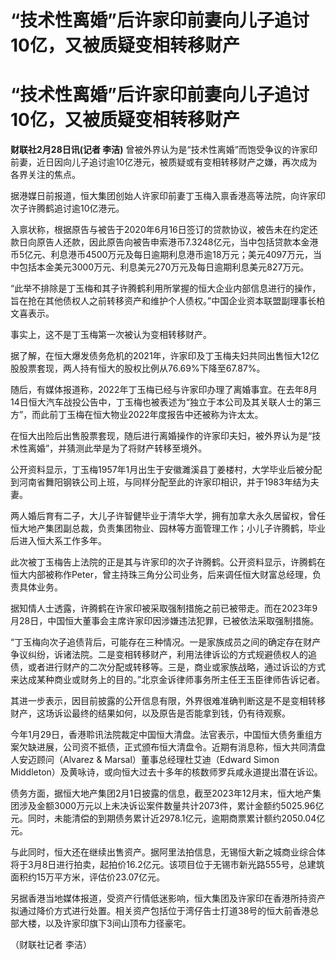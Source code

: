 # “技术性离婚”后许家印前妻向儿子追讨10亿，又被质疑变相转移财产

# “技术性离婚”后许家印前妻向儿子追讨10亿，又被质疑变相转移财产

**财联社2月28日讯(记者 李洁)**
曾被外界认为是“技术性离婚”而饱受争议的许家印前妻，近日因向儿子追讨逾10亿港元，被质疑或有变相转移财产之嫌，再次成为各界关注的焦点。

据港媒日前报道，恒大集团创始人许家印前妻丁玉梅入禀香港高等法院，向许家印次子许腾鹤追讨逾10亿港元。

入禀状称，根据原告与被告于2020年6月16日签订的贷款协议，被告未在约定还款日向原告人还款，因此原告向被告申索港币7.3248亿元，当中包括贷款本金港币5亿元、利息港币4500万元及每日逾期利息港币逾18万元；美元4097万元，当中包括本金美元3000万元、利息美元270万元及每日逾期利息美元827万元。

“此举不排除是丁玉梅和其子许腾鹤利用所掌握的恒大企业内部信息进行的操作，旨在抢在其他债权人之前转移资产和维护个人债权。”中国企业资本联盟副理事长柏文喜表示。

事实上，这不是丁玉梅第一次被认为变相转移财产。

据了解，在恒大爆发债务危机的2021年，许家印及丁玉梅夫妇共同出售恒大12亿股股票套现，两人持有恒大的股权比例从76.69%下降至67.87%。

随后，有媒体报道称，2022年丁玉梅已经与许家印办理了离婚事宜。在去年8月14日恒大汽车战投公告中，丁玉梅也被表述为“独立于本公司及其关联人士的第三方”，而此前丁玉梅在恒大物业2022年度报告中还被称为许太太。

在恒大出险后出售股票套现，随后进行离婚操作的许家印夫妇，被外界认为是“技术性离婚”，并猜测此举是为了将财产转移至境外。

公开资料显示，丁玉梅1957年1月出生于安徽濉溪县丁姜楼村，大学毕业后被分配到河南省舞阳钢铁公司上班，与同样分配至此的许家印相识，并于1983年结为夫妻。

两人婚后育有二子，大儿子许智健毕业于清华大学，拥有加拿大永久居留权，曾任恒大地产集团副总裁，负责集团物业、园林等方面管理工作；小儿子许腾鹤，毕业后进入恒大系工作多年。

此次被丁玉梅告上法院的正是其与许家印的次子许腾鹤。公开资料显示，许腾鹤在恒大内部被称作Peter，曾主持珠三角分公司业务，后来调任恒大财富总经理，负责具体业务。

据知情人士透露，许腾鹤在许家印被采取强制措施之前已被带走。而在2023年9月28日，中国恒大董事会主席许家印因涉嫌违法犯罪，已被依法采取强制措施。

“丁玉梅向次子追债背后，可能存在三种情况。一是家族成员之间的确定存在财产争议纠纷，诉诸法院。二是变相转移财产，利用法律诉讼的方式规避债权人的追债，或者进行财产的二次分配或转移等。三是，商业或家族战略，通过诉讼的方式来达成某种商业或财务上的目的。”北京金诉律师事务所主任王玉臣律师告诉记者。

其进一步表示，因目前披露的公开信息有限，外界很难准确判断这是不是变相转移财产，这场诉讼最终的结果如何，以及原告是否能拿到钱，仍有待观察。

今年1月29日，香港聆讯法院裁定中国恒大清盘。法官表示，中国恒大债务重组方案欠缺进展，公司资不抵债，正式颁布恒大清盘令。近期有消息称，恒大共同清盘人安迈顾问（Alvarez
& Marsal）董事总经理杜艾迪（Edward Simon Middleton）及黄咏诗，或向恒大过去十多年的核数师罗兵咸永道提出潜在诉讼。

债务方面，据恒大地产集团2月1日披露的信息，截至2023年12月末，恒大地产集团涉及金额3000万元以上未决诉讼案件数量共计2073件，累计金额约5025.96亿元。同时，未能清偿的到期债务累计近2978.1亿元，逾期商票累计额约2050.04亿元。

与此同时，恒大还在继续出售资产。据阿里法拍信息，无锡恒大新之城商业综合体将于3月8日进行拍卖，起拍价16.2亿元。该项目位于无锡市新光路555号，总建筑面积约15万平方米，评估价23.07亿元。

另据香港当地媒体报道，受资产行情低迷影响，恒大集团及许家印在香港所持资产拟通过降价方式进行处置。相关资产包括位于湾仔告士打道38号的恒大前香港总部大楼，以及许家印旗下3间山顶布力径豪宅。

（财联社记者 李洁）

